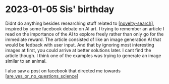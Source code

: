 # 2023-01-05 Sis' birthday

Didnt do anything besides researching stuff related to [[novelty-search]], inspired by some facebook debate on AI art. I trying to remember an article I read on the importance of the AI to explore freely rather than only go for the immediate reward. The article consisted of like an image generation AI that would be fedback with user input. And that by ignoring most interesting images at first, you could arrive at better solutions later. I cant find the article though. I think one of the examples was trying to generate an image similar to an animal.

I also saw a post on facebook that directed me towards [[are_yes_or_no_questions_science]]

[//begin]: # "Autogenerated link references for markdown compatibility"
[novelty-search]: .././bubbles/novelty-search "novelty-search"
[are_yes_or_no_questions_science]: .././bubbles/are_yes_or_no_questions_science "are_yes_or_no_questions_science"
[//end]: # "Autogenerated link references"

